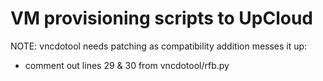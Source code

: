 # VM provisioning scripts to UpCloud

NOTE:
vncdotool needs patching as compatibility addition messes it up:
- comment out lines 29 & 30 from vncdotool/rfb.py

